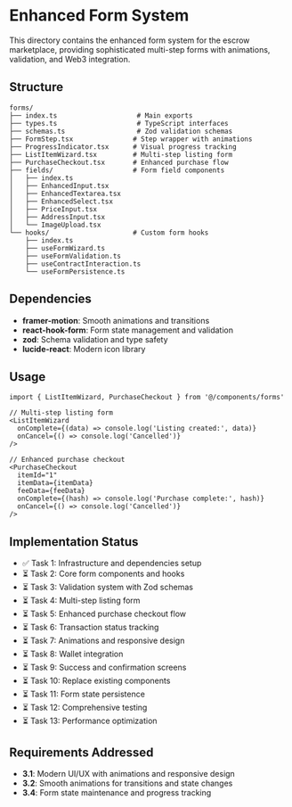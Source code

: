# Enhanced Form System

This directory contains the enhanced form system for the escrow marketplace, providing sophisticated multi-step forms with animations, validation, and Web3 integration.

## Structure

```
forms/
├── index.ts                    # Main exports
├── types.ts                    # TypeScript interfaces
├── schemas.ts                  # Zod validation schemas
├── FormStep.tsx               # Step wrapper with animations
├── ProgressIndicator.tsx      # Visual progress tracking
├── ListItemWizard.tsx         # Multi-step listing form
├── PurchaseCheckout.tsx       # Enhanced purchase flow
├── fields/                    # Form field components
│   ├── index.ts
│   ├── EnhancedInput.tsx
│   ├── EnhancedTextarea.tsx
│   ├── EnhancedSelect.tsx
│   ├── PriceInput.tsx
│   ├── AddressInput.tsx
│   └── ImageUpload.tsx
└── hooks/                     # Custom form hooks
    ├── index.ts
    ├── useFormWizard.ts
    ├── useFormValidation.ts
    ├── useContractInteraction.ts
    └── useFormPersistence.ts
```

## Dependencies

- **framer-motion**: Smooth animations and transitions
- **react-hook-form**: Form state management and validation
- **zod**: Schema validation and type safety
- **lucide-react**: Modern icon library

## Usage

```tsx
import { ListItemWizard, PurchaseCheckout } from '@/components/forms'

// Multi-step listing form
<ListItemWizard
  onComplete={(data) => console.log('Listing created:', data)}
  onCancel={() => console.log('Cancelled')}
/>

// Enhanced purchase checkout
<PurchaseCheckout
  itemId="1"
  itemData={itemData}
  feeData={feeData}
  onComplete={(hash) => console.log('Purchase complete:', hash)}
  onCancel={() => console.log('Cancelled')}
/>
```

## Implementation Status

- ✅ Task 1: Infrastructure and dependencies setup
- ⏳ Task 2: Core form components and hooks
- ⏳ Task 3: Validation system with Zod schemas
- ⏳ Task 4: Multi-step listing form
- ⏳ Task 5: Enhanced purchase checkout flow
- ⏳ Task 6: Transaction status tracking
- ⏳ Task 7: Animations and responsive design
- ⏳ Task 8: Wallet integration
- ⏳ Task 9: Success and confirmation screens
- ⏳ Task 10: Replace existing components
- ⏳ Task 11: Form state persistence
- ⏳ Task 12: Comprehensive testing
- ⏳ Task 13: Performance optimization

## Requirements Addressed

- **3.1**: Modern UI/UX with animations and responsive design
- **3.2**: Smooth animations for transitions and state changes
- **3.4**: Form state maintenance and progress tracking